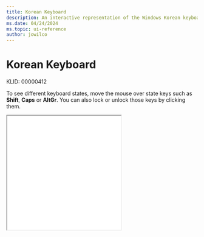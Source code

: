 ```yaml
---
title: Korean Keyboard
description: An interactive representation of the Windows Korean keyboard. To see different keyboard states, click or move the mouse over the state keys.
ms.date: 04/24/2024
ms.topic: ui-reference
author: jowilco
---
```


# Korean Keyboard

KLID: 00000412

To see different keyboard states, move the mouse over state keys such as **Shift**, **Caps** or **AltGr**. You can also lock or unlock those keys by clicking them.

<iframe src="kbdkor.html" height="300"></iframe>
